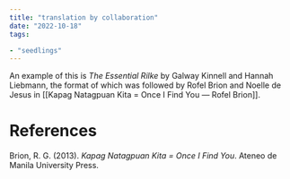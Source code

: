 ```yaml
---
title: "translation by collaboration"
date: "2022-10-18"
tags:

- "seedlings"
---
```


An example of this is *The Essential Rilke* by Galway Kinnell and Hannah Liebmann, the format of which was followed by Rofel Brion and Noelle de Jesus in [[Kapag Natagpuan Kita = Once I Find You — Rofel Brion]].

# References

Brion, R. G. (2013). _Kapag Natagpuan Kita = Once I Find You_. Ateneo de Manila University Press.